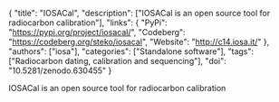 {
  "title": "IOSACal",
  "description": ["IOSACal is an open source tool for radiocarbon calibration"],
  "links": {
    "PyPi": "https://pypi.org/project/iosacal/",
    "Codeberg": "https://codeberg.org/steko/iosacal",
    "Website": "http://c14.iosa.it/"
  },
  "authors": ["iosa"],
  "categories": ["Standalone software"],
  "tags": ["Radiocarbon dating, calibration and sequencing"],
  "doi": "10.5281/zenodo.630455"
}

<!-- Generated by csv2md.R – do not edit by hand -->

IOSACal is an open source tool for radiocarbon calibration